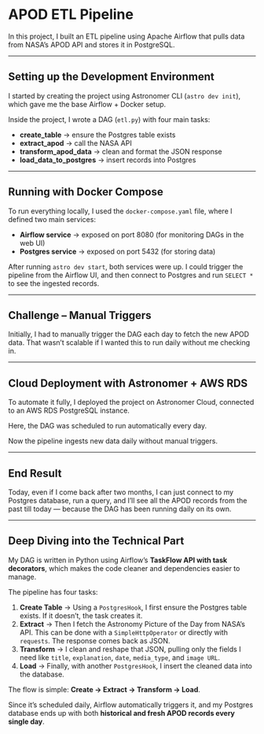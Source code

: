 # APOD ETL Pipeline

In this project, I built an ETL pipeline using Apache Airflow that pulls data from NASA’s APOD API and stores it in PostgreSQL.

---

## Setting up the Development Environment

I started by creating the project using Astronomer CLI (`astro dev init`), which gave me the base Airflow + Docker setup.  

Inside the project, I wrote a DAG (`etl.py`) with four main tasks:

- **create_table** → ensure the Postgres table exists  
- **extract_apod** → call the NASA API  
- **transform_apod_data** → clean and format the JSON response  
- **load_data_to_postgres** → insert records into Postgres  

---

## Running with Docker Compose

To run everything locally, I used the `docker-compose.yaml` file, where I defined two main services:

- **Airflow service** → exposed on port 8080 (for monitoring DAGs in the web UI)  
- **Postgres service** → exposed on port 5432 (for storing data)  

After running `astro dev start`, both services were up. I could trigger the pipeline from the Airflow UI, and then connect to Postgres and run `SELECT *` to see the ingested records.  

---

## Challenge – Manual Triggers

Initially, I had to manually trigger the DAG each day to fetch the new APOD data. That wasn’t scalable if I wanted this to run daily without me checking in.  

---

## Cloud Deployment with Astronomer + AWS RDS

To automate it fully, I deployed the project on Astronomer Cloud, connected to an AWS RDS PostgreSQL instance.  

Here, the DAG was scheduled to run automatically every day.  

Now the pipeline ingests new data daily without manual triggers.  

---

## End Result

Today, even if I come back after two months, I can just connect to my Postgres database, run a query, and I’ll see all the APOD records from the past till today — because the DAG has been running daily on its own.  

---

## Deep Diving into the Technical Part

My DAG is written in Python using Airflow’s **TaskFlow API with task decorators**, which makes the code cleaner and dependencies easier to manage.  

The pipeline has four tasks:

1. **Create Table** → Using a `PostgresHook`, I first ensure the Postgres table exists. If it doesn’t, the task creates it.  
2. **Extract** → Then I fetch the Astronomy Picture of the Day from NASA’s API. This can be done with a `SimpleHttpOperator` or directly with `requests`. The response comes back as JSON.  
3. **Transform** → I clean and reshape that JSON, pulling only the fields I need like `title`, `explanation`, `date`, `media_type`, and `image URL`.  
4. **Load** → Finally, with another `PostgresHook`, I insert the cleaned data into the database.  

The flow is simple: **Create → Extract → Transform → Load**.  

Since it’s scheduled daily, Airflow automatically triggers it, and my Postgres database ends up with both **historical and fresh APOD records every single day**.  
